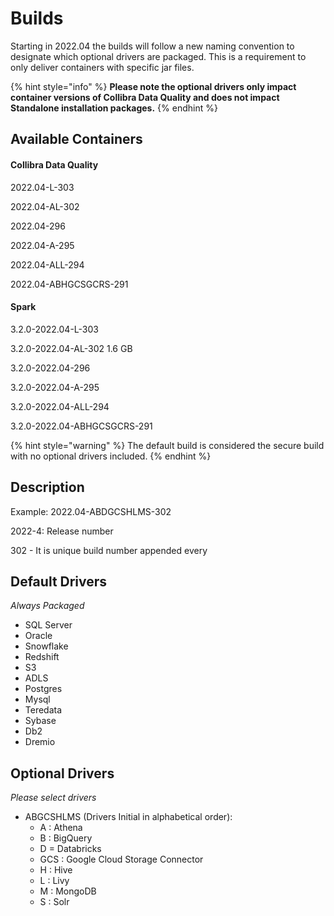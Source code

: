 # Builds

Starting in 2022.04 the builds will follow a new naming convention to designate which optional drivers are packaged.  This is a requirement to only deliver containers with specific jar files.&#x20;

{% hint style="info" %}
**Please note the optional drivers only impact container versions of Collibra Data Quality and does not impact Standalone installation packages.**
{% endhint %}

## **Available Containers**

#### Collibra Data Quality

2022.04-L-303&#x20;

2022.04-AL-302&#x20;

2022.04-296&#x20;

2022.04-A-295&#x20;

2022.04-ALL-294&#x20;

2022.04-ABHGCSGCRS-291

#### Spark

3.2.0-2022.04-L-303&#x20;

3.2.0-2022.04-AL-302 1.6 GB&#x20;

3.2.0-2022.04-296&#x20;

3.2.0-2022.04-A-295&#x20;

3.2.0-2022.04-ALL-294&#x20;

3.2.0-2022.04-ABHGCSGCRS-291&#x20;

{% hint style="warning" %}
The default build is considered the secure build with no optional drivers included.
{% endhint %}

## **Description**

Example: 2022.04-ABDGCSHLMS-302

2022-4: Release number

302 - It is unique build number appended every

## **Default Drivers**&#x20;

_Always Packaged_

* SQL Server
* Oracle
* Snowflake
* Redshift
* S3
* ADLS
* Postgres
* Mysql
* Teredata
* Sybase
* Db2
* Dremio

## **Optional Drivers**

_Please select drivers_

* ABGCSHLMS (Drivers Initial in alphabetical order):
  * A : Athena
  * B : BigQuery
  * D = Databricks
  * GCS : Google Cloud Storage Connector
  * H : Hive
  * L : Livy
  * M : MongoDB
  * S : Solr
